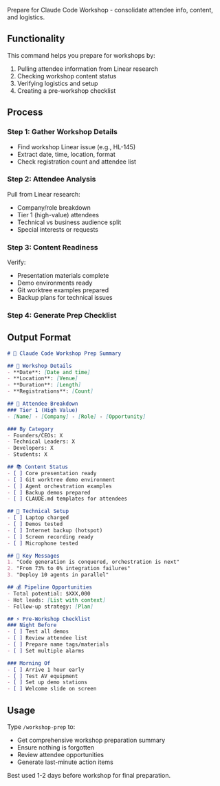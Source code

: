 Prepare for Claude Code Workshop - consolidate attendee info, content, and logistics.

## Functionality

This command helps you prepare for workshops by:
1. Pulling attendee information from Linear research
2. Checking workshop content status
3. Verifying logistics and setup
4. Creating a pre-workshop checklist

## Process

### Step 1: Gather Workshop Details
- Find workshop Linear issue (e.g., HL-145)
- Extract date, time, location, format
- Check registration count and attendee list

### Step 2: Attendee Analysis
Pull from Linear research:
- Company/role breakdown
- Tier 1 (high-value) attendees
- Technical vs business audience split
- Special interests or requests

### Step 3: Content Readiness
Verify:
- Presentation materials complete
- Demo environments ready
- Git worktree examples prepared
- Backup plans for technical issues

### Step 4: Generate Prep Checklist

## Output Format

```markdown
# 🎯 Claude Code Workshop Prep Summary

## 📅 Workshop Details
- **Date**: [Date and time]
- **Location**: [Venue]
- **Duration**: [Length]
- **Registrations**: [Count]

## 👥 Attendee Breakdown
### Tier 1 (High Value)
- [Name] - [Company] - [Role] - [Opportunity]

### By Category
- Founders/CEOs: X
- Technical Leaders: X
- Developers: X
- Students: X

## 📚 Content Status
- [ ] Core presentation ready
- [ ] Git worktree demo environment
- [ ] Agent orchestration examples
- [ ] Backup demos prepared
- [ ] CLAUDE.md templates for attendees

## 🔧 Technical Setup
- [ ] Laptop charged
- [ ] Demos tested
- [ ] Internet backup (hotspot)
- [ ] Screen recording ready
- [ ] Microphone tested

## 🎯 Key Messages
1. "Code generation is conquered, orchestration is next"
2. "From 73% to 0% integration failures"
3. "Deploy 10 agents in parallel"

## 💰 Pipeline Opportunities
- Total potential: $XXX,000
- Hot leads: [List with context]
- Follow-up strategy: [Plan]

## ⚡ Pre-Workshop Checklist
### Night Before
- [ ] Test all demos
- [ ] Review attendee list
- [ ] Prepare name tags/materials
- [ ] Set multiple alarms

### Morning Of
- [ ] Arrive 1 hour early
- [ ] Test AV equipment
- [ ] Set up demo stations
- [ ] Welcome slide on screen
```

## Usage

Type `/workshop-prep` to:
- Get comprehensive workshop preparation summary
- Ensure nothing is forgotten
- Review attendee opportunities
- Generate last-minute action items

Best used 1-2 days before workshop for final preparation.